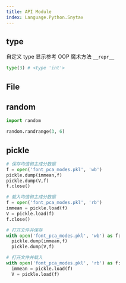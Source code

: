 ```yaml
---
title: API Module
index: Language.Python.Snytax
---
```




## type

自定义 type 显示参考 OOP 魔术方法 `__repr__`

``` py
type(3) # <type 'int'>
```

## File

## random

``` py
import random

random.randrange(3, 6) 
```



## pickle

``` py
# 保存均值和主成分数据
f = open('font_pca_modes.pkl', 'wb')
pickle.dump(immean,f)
pickle.dump(V,f)
f.close()

# 载入均值和主成分数据
f = open('font_pca_modes.pkl', 'rb')
immean = pickle.load(f)
V = pickle.load(f)
f.close()

# 打开文件并保存
with open('font_pca_modes.pkl', 'wb') as f:
  pickle.dump(immean,f)
  pickle.dump(V,f)

# 打开文件并载入
with open('font_pca_modes.pkl', 'rb') as f:
  immean = pickle.load(f)
  V = pickle.load(f)
```